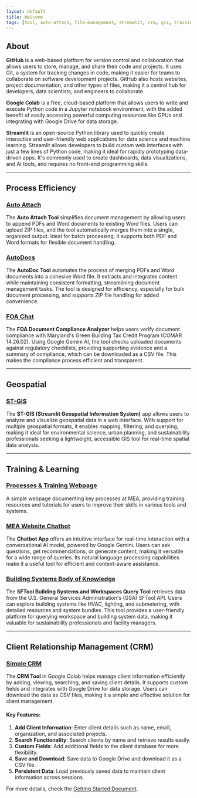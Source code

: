 ```yaml
---
layout: default
title: Welcome
tags: [tool, auto-attach, file-management, streamlit, crm, gis, training]
---
```


## About

**GitHub** is a web-based platform for version control and collaboration that allows users to store, manage, and share their code and projects. It uses Git, a system for tracking changes in code, making it easier for teams to collaborate on software development projects. GitHub also hosts websites, project documentation, and other types of files, making it a central hub for developers, data scientists, and engineers to collaborate.

**Google Colab** is a free, cloud-based platform that allows users to write and execute Python code in a Jupyter notebook environment, with the added benefit of easily accessing powerful computing resources like GPUs and integrating with Google Drive for data storage.

**Streamlit** is an open-source Python library used to quickly create interactive and user-friendly web applications for data science and machine learning. Streamlit allows developers to build custom web interfaces with just a few lines of Python code, making it ideal for rapidly prototyping data-driven apps. It's commonly used to create dashboards, data visualizations, and AI tools, and requires no front-end programming skills.

---

## Process Efficiency

### [Auto Attach](https://attachments-upohfiucnzxssapzzbwsuz.streamlit.app/)
The **Auto Attach Tool** simplifies document management by allowing users to append PDFs and Word documents to existing Word files. Users can upload ZIP files, and the tool automatically merges them into a single, organized output. Ideal for batch processing, it supports both PDF and Word formats for flexible document handling.

### [AutoDocs](https://autodocmd.streamlit.app/)
The **AutoDoc Tool** automates the process of merging PDFs and Word documents into a cohesive Word file. It extracts and integrates content while maintaining consistent formatting, streamlining document management tasks. The tool is designed for efficiency, especially for bulk document processing, and supports ZIP file handling for added convenience.

### [FOA Chat](https://foachat-dgfkxcc5krd8euggnowlkg.streamlit.app/)
The **FOA Document Compliance Analyzer** helps users verify document compliance with Maryland's Green Building Tax Credit Program (COMAR 14.26.02). Using Google Gemini AI, the tool checks uploaded documents against regulatory checklists, providing supporting evidence and a summary of compliance, which can be downloaded as a CSV file. This makes the compliance process efficient and transparent.

---

## Geospatial

### [ST-GIS](https://st-gis.streamlit.app/)
The **ST-GIS (Streamlit Geospatial Information System)** app allows users to analyze and visualize geospatial data in a web interface. With support for multiple geospatial formats, it enables mapping, filtering, and querying, making it ideal for environmental science, urban planning, and sustainability professionals seeking a lightweight, accessible GIS tool for real-time spatial data analysis.

---

## Training & Learning

### [Processes & Training Webpage](https://meadecarb.github.io/Training/)
A simple webpage documenting key processes at MEA, providing training resources and tutorials for users to improve their skills in various tools and systems.

### [MEA Website Chatbot](https://chatbot-er643olkecdn6nwwa59aqk.streamlit.app/)
The **Chatbot App** offers an intuitive interface for real-time interaction with a conversational AI model, powered by Google Gemini. Users can ask questions, get recommendations, or generate content, making it versatile for a wide range of queries. Its natural language processing capabilities make it a useful tool for efficient and context-aware assistance.

### [Building Systems Body of Knowledge](https://buildingsbok-b9koyzuwscrjx6jebxjukf.streamlit.app/)
The **SFTool Building Systems and Workspaces Query Tool** retrieves data from the U.S. General Services Administration's (GSA) SFTool API. Users can explore building systems like HVAC, lighting, and submetering, with detailed resources and system bundles. This tool provides a user-friendly platform for querying workspace and building system data, making it valuable for sustainability professionals and facility managers.

---

## Client Relationship Management (CRM)

### [Simple CRM](https://colab.research.google.com/drive/1d5VHHp4ok4y8K84u1ro6_tAWfKxv8-nT?usp=sharing)
The **CRM Tool** in Google Colab helps manage client information efficiently by adding, viewing, searching, and saving client details. It supports custom fields and integrates with Google Drive for data storage. Users can download the data as CSV files, making it a simple and effective solution for client management.

#### Key Features:
1. **Add Client Information**: Enter client details such as name, email, organization, and associated projects.
2. **Search Functionality**: Search clients by name and retrieve results easily.
3. **Custom Fields**: Add additional fields to the client database for more flexibility.
4. **Save and Download**: Save data to Google Drive and download it as a CSV file.
5. **Persistent Data**: Load previously saved data to maintain client information across sessions.

For more details, check the [Getting Started Document](https://docs.google.com/document/d/17mjV27XdBt5G1UAQQkzEj5eyvjL7Dtm3Jzu2gUeExOY/edit#heading=h.j3rl3j5ptjn6).
